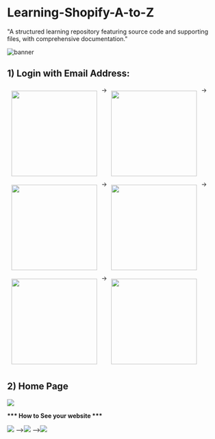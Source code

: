 # Learning-Shopify-A-to-Z
"A structured learning repository featuring source code and supporting files, with comprehensive documentation."

![banner](https://github.com/user-attachments/assets/3ac582db-9031-48ef-a197-8c24821535ec)

## 1) Login with Email Address:
<div style="display: flex; flex-wrap: wrap;">
    <img src="https://github.com/user-attachments/assets/7698fc5d-9b01-4283-9036-f4d42ddeafc1" style="width: 200px; margin: 10px;" />->
    <img src="https://github.com/user-attachments/assets/848b6e99-cd1f-439f-b773-e8d6738fb289" style="width: 200px; margin: 10px;" />->
    <img src="https://github.com/user-attachments/assets/ffe9b39f-1f44-4aac-b21b-2803658b7723" style="width: 200px; margin: 10px;" />->
    <img src="https://github.com/user-attachments/assets/8271c7e3-713e-48e3-976b-c35e2cf5cdfb" style="width: 200px; margin: 10px;" />->
    <img src="https://github.com/user-attachments/assets/e04fe905-9291-49f3-b300-9f4a2dc00243" style="width: 200px; margin: 10px;" />->
    <img src="https://github.com/user-attachments/assets/ffe9b39f-1f44-4aac-b21b-2803658b7723" style="width: 200px; margin: 10px;" />
    
</div>

## 2) Home Page

<div style="diplay:flex">
    <img src="https://github.com/user-attachments/assets/69884303-cf85-4ad2-ab1c-351860e57222" style="width:400px margin: 5px;" />
</div>


<b>*** How to See your website ***</b>

<div style="diplay:flex; flex-wrap: wrap;">
    <img src="https://github.com/user-attachments/assets/8a5062b5-6bff-42f7-87d3-1de3aec71d67" style="width:150px margin: 5px;" /> --><img src="https://github.com/user-attachments/assets/ad8fa11e-3192-47ae-9bd8-c18462b7b122" style="width:200px margin: 5px;" /> --><img src="https://github.com/user-attachments/assets/21d95e32-f649-44e4-a9d0-505935e55429" style="width:200px margin: 5px;" />
</div>